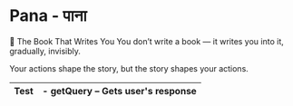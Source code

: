 # Pana - पाना

📜 The Book That Writes You
You don’t write a book — it writes you into it, gradually, invisibly.

Your actions shape the story, but the story shapes your actions.

| Test | - **getQuery** – Gets user's response |
|:----------------------------------------------------:|:-------------------------------------------------------------|
